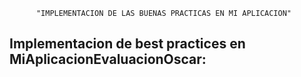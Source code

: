           "IMPLEMENTACION DE LAS BUENAS PRACTICAS EN MI APLICACION"

Implementacion de best practices en MiAplicacionEvaluacionOscar:
-
